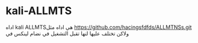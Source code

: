 # kali-ALLMTS
اداه kali ALLMTSهي اداه مثل https://github.com/hacingsfdfds/ALLMTNSs.git ولاكن تختلف عليها لنها تقبل التشغيل في نضام لينكس في 

